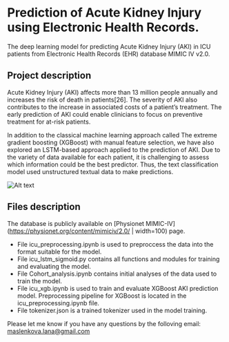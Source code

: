 # Prediction of Acute Kidney Injury using Electronic Health Records.
The deep learning model for predicting Acute Kidney Injury (AKI) in ICU patients from Electronic Health Records (EHR) database MIMIC IV v2.0.

## Project description
Acute Kidney Injury (AKI) affects more than 13 million people annually and increases
the risk of death in patients[26]. The severity of AKI also contributes to the increase
in associated costs of a patient’s treatment. The early prediction of AKI could enable
clinicians to focus on preventive treatment for at-risk patients.

In addition to the classical machine learning approach called The extreme gradient boosting (XGBoost) with manual feature selection,
we have also explored an LSTM-based approach applied to the prediction of AKI. Due to
the variety of data available for each patient, it is challenging to assess which information
could be the best predictor. Thus, the text classification model used unstructured textual
data to make predictions.

![Alt text](aki_prediction/images/Architechture.jpg?raw=true "Title")

## Files description
The database is publicly available on [Physionet MIMIC-IV](https://physionet.org/content/mimiciv/2.0/ | width=100) page.

- File icu_preprocessing.ipynb is used to preproccess the data into the format suitable for the model.
- File icu_lstm_sigmoid.py contains all functions and modules for training and evaluating the model.
- File Cohort_analysis.ipynb contains initial analyses of the data used to train the model. 
- File icu_xgb.ipynb is used to train and evaluate XGBoost AKI prediction model. Preprocessing pipeline for XGBoost is located in the icu_preprocessing.ipynb file.
- File tokenizer.json is a trained tokenizer used in the model training.

Please let me know if you have any questions by the folloving email: maslenkova.lana@gmail.com
